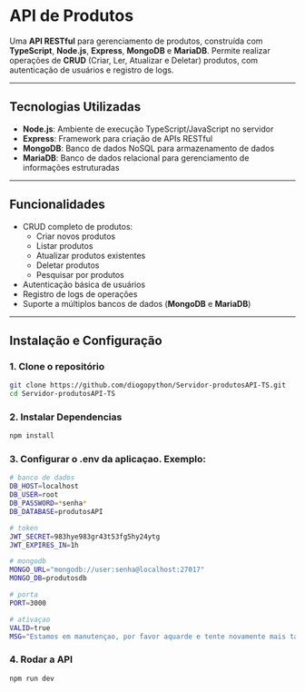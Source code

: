 # API de Produtos

Uma **API RESTful** para gerenciamento de produtos, construída com **TypeScript**, **Node.js**, **Express**, **MongoDB** e **MariaDB**. Permite realizar operações de **CRUD** (Criar, Ler, Atualizar e Deletar) produtos, com autenticação de usuários e registro de logs.

---

## Tecnologias Utilizadas

- **Node.js**: Ambiente de execução TypeScript/JavaScript no servidor  
- **Express**: Framework para criação de APIs RESTful  
- **MongoDB**: Banco de dados NoSQL para armazenamento de dados  
- **MariaDB**: Banco de dados relacional para gerenciamento de informações estruturadas  

---

## Funcionalidades

- CRUD completo de produtos:
  - Criar novos produtos  
  - Listar produtos  
  - Atualizar produtos existentes  
  - Deletar produtos
  - Pesquisar por produtos
- Autenticação básica de usuários  
- Registro de logs de operações  
- Suporte a múltiplos bancos de dados (**MongoDB** e **MariaDB**)  

---

## Instalação e Configuração

### 1. Clone o repositório

```bash
git clone https://github.com/diogopython/Servidor-produtosAPI-TS.git
cd Servidor-produtosAPI-TS
```

### 2. Instalar Dependencias

```bash
npm install
```

### 3. Configurar o .env da aplicaçao. Exemplo:
```bash
# banco de dados
DB_HOST=localhost
DB_USER=root
DB_PASSWORD=*senha*
DB_DATABASE=produtosAPI

# token
JWT_SECRET=983hye983gr43t53fg5hy24ytg
JWT_EXPIRES_IN=1h

# mongodb
MONGO_URL="mongodb://user:senha@localhost:27017"
MONGO_DB=produtosdb

# porta
PORT=3000

# ativaçao
VALID=true
MSG="Estamos em manutençao, por favor aquarde e tente novamente mais tartde."
```

### 4. Rodar a API

```bash
npm run dev
```
